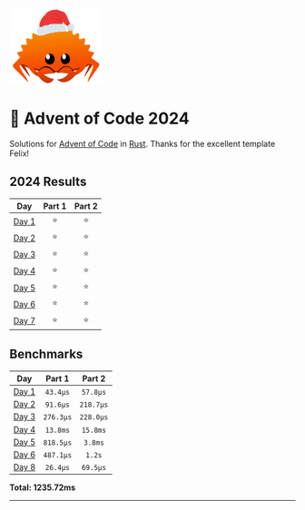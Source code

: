 <img src="./.assets/christmas_ferris.png" width="164">

# 🎄 Advent of Code 2024

Solutions for [Advent of Code](https://adventofcode.com/) in [Rust](https://www.rust-lang.org/).
Thanks for the excellent template Felix!

<!--- advent_readme_stars table --->
## 2024 Results

| Day | Part 1 | Part 2 |
| :---: | :---: | :---: |
| [Day 1](https://adventofcode.com/2024/day/1) | ⭐ | ⭐ |
| [Day 2](https://adventofcode.com/2024/day/2) | ⭐ | ⭐ |
| [Day 3](https://adventofcode.com/2024/day/3) | ⭐ | ⭐ |
| [Day 4](https://adventofcode.com/2024/day/4) | ⭐ | ⭐ |
| [Day 5](https://adventofcode.com/2024/day/5) | ⭐ | ⭐ |
| [Day 6](https://adventofcode.com/2024/day/6) | ⭐ | ⭐ |
| [Day 7](https://adventofcode.com/2024/day/7) | ⭐ | ⭐ |
<!--- advent_readme_stars table --->

<!--- benchmarking table --->
## Benchmarks

| Day | Part 1 | Part 2 |
| :---: | :---: | :---:  |
| [Day 1](./src/bin/01.rs) | `43.4µs` | `57.8µs` |
| [Day 2](./src/bin/02.rs) | `91.6µs` | `218.7µs` |
| [Day 3](./src/bin/03.rs) | `276.3µs` | `228.0µs` |
| [Day 4](./src/bin/04.rs) | `13.8ms` | `15.8ms` |
| [Day 5](./src/bin/05.rs) | `818.5µs` | `3.8ms` |
| [Day 6](./src/bin/06.rs) | `487.1µs` | `1.2s` |
| [Day 8](./src/bin/08.rs) | `26.4µs` | `69.5µs` |

**Total: 1235.72ms**
<!--- benchmarking table --->

---
